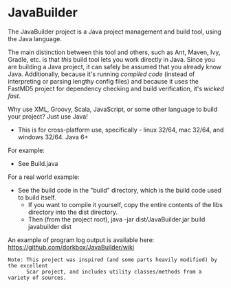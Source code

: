 JavaBuilder
==========

The JavaBuilder project is a Java project management and build tool, using the Java language.

The main distinction between this tool and others, such as Ant, Maven, Ivy, Gradle, etc. is that
*this* build tool lets you work directly in Java. Since you are building a Java project, it can 
safely be assumed that you already know Java. Additionally, because it's running *compiled code*
(instead of interpreting or parsing lengthy config files) and because it uses the FastMD5 project
for dependency checking and build verification, it's *wicked fast*.

Why use XML, Groovy, Scala, JavaScript, or some other language to build your project? Just use Java!

- This is for cross-platform use, specifically - linux 32/64, mac 32/64, and windows 32/64. Java 6+


For example:

 - See Build.java
 
For a real world example:

 - See the build code in the "build" directory, which is the build code used to build itself.    
   - If you want to compile it yourself, copy the entire contents of the libs directory into the dist directory.  
   - Then (from the project root), java -jar dist/JavaBuilder.jar build javabuilder dist  
  
   
An example of program log output is available here: https://github.com/dorkbox/JavaBuilder/wiki  
   
```
Note: This project was inspired (and some parts heavily modified) by the excellent 
      Scar project, and includes utility classes/methods from a variety of sources.
```
